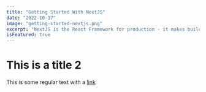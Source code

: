 ```yaml
---
title: "Getting Started With NextJS"
date: "2022-10-17"
image: "getting-started-nextjs.png"
excerpt: "NextJS is the React Framework for production - it makes building fullstack React applications a breeze and ships with built-in SSR 2"
isFeatured: true
---
```


# This is a title 2

This is some regular text with a [link](https://google.com)
